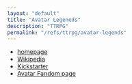 ```yaml
---
layout: "default"
title: "Avatar Legeneds"
description: "TTRPG"
permalink: "/refs/ttrpg/avatar-legends"
---
```


- [homepage](https://magpiegames.com/avatarrpg/)
- [Wikipedia](https://en.wikipedia.org/wiki/Avatar_Legends:_The_Roleplaying_Game)
- [Kickstarter](https://www.kickstarter.com/projects/magpiegames/avatar-legends-the-roleplaying-game)
- [Avatar Fandom page](https://avatar.fandom.com/wiki/Avatar_Legends:_The_Roleplaying_Game)
